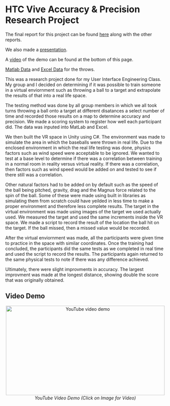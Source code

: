 # HTC Vive Accuracy & Precision Research Project

The final report for this project can be found [here](https://github.com/NawalJAhmed/HTC-Vive-Research-Project/blob/master/Reports/4th%20Report%20-%20Accuracy%20and%20Precision%20in%20Virtual%20Reality.pdf) along with the other reports.

We also made a [presentation](https://github.com/NawalJAhmed/HTC-Vive-Research-Project/blob/master/Presentation%20-%20Accuracy%20and%20Precision%20in%20VR.pdf).

A [video](https://www.youtube.com/watch?v=lTSCO8_pkT0) of the demo can be found at the bottom of this page.

[Matlab Data](https://github.com/NawalJAhmed/HTC-Vive-Research-Project/blob/master/Assets/MATLAB%20file%20for%20plots.zip) and [Excel Data](https://github.com/NawalJAhmed/HTC-Vive-Research-Project/blob/master/Assets/UI_Data_Table_Graphs.xlsx) for the throws.

This was a research project done for my User Interface Engineering Class. My group and I decided on determining if it was possible to train someone in a virtual enviornment such as throwing a ball to a target and extrapolate the results of that into a real life space.

The testing method was done by all group members in which we all took turns throwing a ball onto a target at different disatances a select number of time and recorded those results on a map to determine accuracy and precision. We made a scoring system to register how well each participant did. The data was inputed into MatLab and Excel.

We then built the VR space in Unity using C#. The environment was made to simulate the area in which the baseballs were thrown in real life. Due to the enclosed environment in which the real life testing was done, physics factors such as wind speed were acceptable to be ignored. We wanted to test at a base level to determine if there was a correlation between training in a normal room in reality versus virtual reality. If there was a correlation, then factors such as wind speed would be added on and tested to see if there still was a correlation.

Other natural factors had to be added on by default such as the speed of the ball being pitched, gravity, drag and the Magnus force related to the spin of the ball. Some of these were made using built in libraries as simulating them from scratch could have yeilded in less time to make a proper environment and therefore less complete results. The target in the virtual environment was made using images of the target we used actually used. We measured the target and used the same increments inside the VR space. We made a script to record the result of the location the ball hit on the target. If the ball missed, then a missed value would be recorded.

After the virtual enviornment was made, all the participants were given time to practice in the space with similar coordinates. Once the training had concluded, the participants did the same tests as we completed in real time and used the script to record the results. The participants again returned to the same physical tests to note if there was any difference achieved.

Ultimately, there were slight improvments in accuracy. The largest improvment was made at the longest distance, showing double the score that was originally obtained.

## Video Demo

<p align="center">
  <a href="https://www.youtube.com/watch?v=lTSCO8_pkT0
  " target="_blank"><img src="https://user-images.githubusercontent.com/11577850/72565235-6bdeff80-387f-11ea-872c-05d02eaaef64.PNG" width="500" height="281.25"
  alt="YouTube video demo"/></a>
  <br>
  <em>YouTube Video Demo (Click on Image for Video) </em>
</p>
